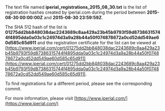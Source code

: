 The text file named **iperial_registrations_2015_08_30.txt** is the list of registration hashes created by iperial.com during the period between **2015-08-30 00:00:00Z** and **2015-08-30 23:59:59Z**.

The SHA 512 hash of the list is **01275dd2bb848038dac2243689c8aa429a23b45b9793f59d87386315744f4895dda0a03c1c24974d3a9a28b44a50f074878672a0cd52dd549ae60d585c65d911** and the registration certificate for the list can be viewed at [https://www.iperial.com/cert/01275dd2bb848038dac2243689c8aa429a23b45b9793f59d87386315744f4895dda0a03c1c24974d3a9a28b44a50f074878672a0cd52dd549ae60d585c65d911](https://www.iperial.com/cert/01275dd2bb848038dac2243689c8aa429a23b45b9793f59d87386315744f4895dda0a03c1c24974d3a9a28b44a50f074878672a0cd52dd549ae60d585c65d911).

To find registrations for a different period, please see the corresponding commit.

For more information, please visit [https://www.iperial.com/](https://www.iperial.com/)
